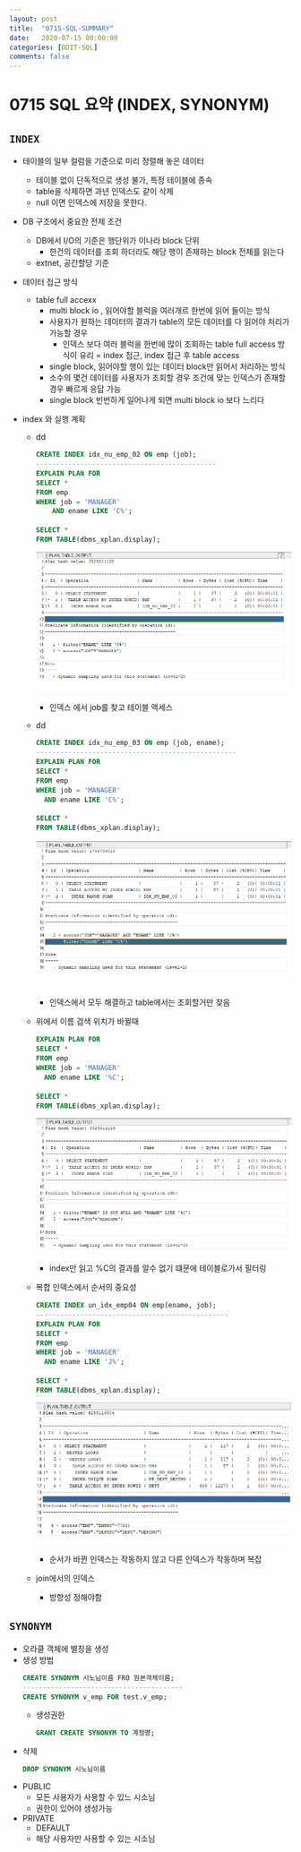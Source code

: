 ```yaml
---
layout: post
title:  "0715-SQL-SUMMARY"
date:   2020-07-15 00:00:00
categories: [DDIT-SQL]
comments: false
---
```


# 0715 SQL 요약 (INDEX, SYNONYM)

## `INDEX`
- 테이블의 일부 컬럼을 기준으로 미리 정렬해 놓은 데이터
    - 테이블 없이 단독적으로 생성 불가, 특정 테이블에 종속
    - table을 삭제하면 과년 인덱스도 같이 삭제
    - null 이면 인덱스에 저장을 못한다.
- DB 구조에서 중요한 전제 조건
    - DB에서 I/O의 기준은 행단위가 이나라 block 단위
        - 한건의 데이터를 조회 하더라도 해당 행이 존재하는 block 전체를 읽는다
    - extnet, 공간할당 기준
- 데이터 접근 방식
    - table full accexx
        - multi block io , 읽어야할 블럭을 여러개르 한번에 읽어 들이는 방식
        - 사용자가 원하는 데이터의 결과가 table의 모든 데이터를 다 읽어야 처리가 가능할 경우
            - 인덱스 보다 여러 블럭을 한번에 많이 조회하는 table full access 방식이 유리
    = index 접근, index 접근 후 table access
        - single block, 읽어야할 행이 있는 데이터 block만 읽어서 처리하는 방식
        - 소수의 몇건 데이터를 사용자가 조회할 경우 조건에 맞는 인덱스가 존재할 경우 빠르게 응답 가능
        - single block 빈번하게 일어나게 되면 multi block io 보다 느리다
        
- index 와 실행 계획
    - dd
        ```sql
        CREATE INDEX idx_nu_emp_02 ON emp (job);
        ---------------------------------------------
        EXPLAIN PLAN FOR
        SELECT *
        FROM emp
        WHERE job = 'MANAGER'
            AND ename LIKE 'C%';
        
        SELECT *
        FROM TABLE(dbms_xplan.display);
        ```
        
        ![결과](/img/0715/1.PNG)
        - 인덱스 에서 job를 찾고 테이블 액세스 
    - dd
        ```sql
        CREATE INDEX idx_nu_emp_03 ON emp (job, ename);
        --------------------------------------------------
        EXPLAIN PLAN FOR
        SELECT *
        FROM emp
        WHERE job = 'MANAGER'
          AND ename LIKE 'C%';
        
        SELECT *
        FROM TABLE(dbms_xplan.display);
        ```
        ![결과](/img/0715/2,4.PNG)
        - 인덱스에서 모두 해결하고 table에서는 조회할거만 찾음
    - 위에서 이름 검색 위치가 바뀔때
        ```sql
        EXPLAIN PLAN FOR
        SELECT *
        FROM emp
        WHERE job = 'MANAGER'
          AND ename LIKE '%C';
        
        SELECT *
        FROM TABLE(dbms_xplan.display);
        ```
        
        ![결과](/img/0715/3.PNG)
        - index만 읽고 %C의 결과를 알수 없기 떄문에 테이블로가서 필터링
    - 복합 인덱스에서 순서의 중요성 
        ```sql
        CREATE INDEX un_idx_emp04 ON emp(ename, job);
        ------------------------------------------------
        EXPLAIN PLAN FOR
        SELECT *
        FROM emp
        WHERE job = 'MANAGER'
          AND ename LIKE 'J%';
        
        SELECT *
        FROM TABLE(dbms_xplan.display);
        ```
      
        ![결과](/img/0715/6.PNG)  
        - 순서가 바뀐 인덱스는 작동하지 않고 다른 인덱스가 작동하며 복잡
    - join에서의 인덱스
        - 방향성 정해야함
        
## `SYNONYM`
- 오라클 객체에 별칭을 생성
- 생성 방법
    ```sql
    CREATE SYNONYM 시노님이름 FRO 원본객체이름;
    ----------------------------------------
    CREATE SYNONYM v_emp FOR test.v_emp;
    ```
    - 생성권한
        ```sql
        GRANT CREATE SYNONYM TO 계정명;
        ```
- 삭제
    ```sql
    DROP SYNONYM 시노님이름
    ```
- PUBLIC
    - 모든 사용자가 사용할 수 있느 시소님
    - 권한이 있어야 생성가능
- PRIVATE 
    - DEFAULT
    - 해당 사용자만 사용할 수 있는 시소님